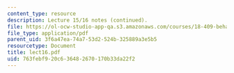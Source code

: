 ```yaml
---
content_type: resource
description: Lecture 15/16 notes (continued).
file: https://ol-ocw-studio-app-qa.s3.amazonaws.com/courses/18-409-behavior-of-algorithms-spring-2002/763febf920c636482670170b33da22f2_lect16.pdf
file_type: application/pdf
parent_uid: 3f6a47ea-74a7-53d2-524b-325889a3e5b5
resourcetype: Document
title: lect16.pdf
uid: 763febf9-20c6-3648-2670-170b33da22f2
---
```

